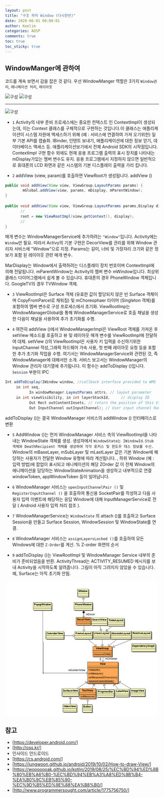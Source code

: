 ```yaml
---
layout: post
title: "구조 파악 Window (다시한번)"
date: 2020-06-01 00:00:01
author: Keelim
categories: AOSP
comments: true
toc: true
toc_sticky: true
---
```


## WindowManger에 관하여

코드를 계속 보면서 감을 잡은 것 같다.
우선 WindowManger 역할은 3가지 `Window관리`, `애니메이션 처리`, `레이아웃`

![구성](https://github.com/keelim/AOSP/blob/master/docs/assets/reset0.png?raw=true)
![구성](https://github.com/keelim/AOSP/blob/master/docs/assets/reset1.png?raw=true)

- - -
![구성](https://github.com/keelim/AOSP/blob/master/docs/assets/reset2.png?raw=true)

- `1` Activity의 내부 준비 프로세스에는 중요한 컨텍스트 인 ContextImpl이 생성되는데,
이는 Context 클래스를 구체적으로 구현하는 것입니다.이 클래스는 애플리케이션이 시스템 자원에 액세스하기 위해 (예 : 서비스에 연결하여 가져 오기위한) 일부 기본 API를 캡슐화.
IBinder, 인텐트 보내기, 애플리케이션에 대한 정보 얻기, 데이터베이스 액세스 등.
애플리케이션보기에서 전체 Android SDK의 시작점입니다. ContextImpl 구현 함수 외에도 현재 응용 프로그램 출력의 표시 장치를 나타내는 mDisplay가있는 멤버 변수도 유지.
응용 프로그램에서 지정하지 않으면 일반적으로 휴대폰의 LCD 화면과 같은 시스템의 기본 디스플레이 출력을 가리 킵니다.

- `2` addView (view, param)를 호출하면 ViewRoot가 생성됩니다. addView ()

```java
public void addView(View view, ViewGroup.LayoutParams params) {
        mGlobal.addView(view, params, mDisplay, mParentWindow);
}

public void addView(View view, ViewGroup.LayoutParams params,Display display, Window parentWindow){
       //
       root = new ViewRootImpl(view.getContext(), display);
       //
}
```

매개 변수는 WindowManagerService에 추가하려는 `"Window"`입니다.
Activity에는 `Window`만 필요. 따라서 Activy의 기본 구현은 DecorView를 관리를 위해 Window 관리자 서비스에 "Window"으로 지정.
Params는 길이, 너비 및 가장자리 크기와 같은 정보가 포함 된 레이아웃 관련 매개 변수.

MarDisplay는 Window에서 출력하려는 ​​디스플레이 장치 번호이며 ContextImpl에 의해 전달됩니다.
mParentWindow는 Activity의 멤버 변수 mWindow입니다.
최상위 클래스 다이어그램에서 쉽게 볼 수 있습니다. 휴대폰의 경우 PhoneWindow 객체입니다. GoogleTV의 경우 TVWindow 객체.

- `3` ViewRootImpl은 Surface 객체 (유효한 값이 할당되지 않은 빈 Surface 객체이며 CopyFromParcel로 채워짐) 및
mChoreophaer 타이머 (Singleton 객체)를 포함하여  멤버 변수로 구성 프로세스에서 초기화.
ViewRootImp는 WindowManagerGlobal을 통해 WindowManagerService로 호출 채널을 생성 한 다음이 채널을 사용하여 추가 초기화를 수행.

- `4` 여전히 addView ()에서 WindowManagerImpl은 ViewRoot 객체를 가져온 후 setView 메소드를 호출하고 뷰 및 레이아웃 매개 변수를 ViewRootImpl에 전달하여 대체.
setView ()의 ViewRootImpl은 사용자 키 입력을 수신하기위한 InputChannel 작성,그래픽 하드웨어 가속 사용, 
첫 번째 레이아웃 요청 등을 포함한 추가 초기화 작업을 수행. 여기서는 WindowManagerService와 관련된 것,
즉 WindowManager에 대해서만 소개. 서비스 보고서는 WindowManager의 Window 관리자 대기열에 추가됩니다. 이 함수는 addToDisplay ()입니다.
`Session` 부분이 IPC


```java
Int addToDisplay(IWindow window, //callback interface provided to WMS
     in int seq,
           In windowManager.LayoutParams attrs, // layout parameter
     in int viewVisibility, in int layerStackId,     // display ID
           Out Rect outContentInsets, // return the position of this View on the display after WMS calculation
           Out InputChannel outInputChannel); // User input channel Handle
```

addToDisplay ()는 결국 WindowManager 서비스의 addWindow () 인터페이스로 변환

- `5` AddWindow ()는 먼저 WindowManager 서비스 측의 ViewRootImpl을 나타내는 WindowState 객체를 생성.
생성자에서 `WindowState는 IWindowId.Stub 객체와 DeathRecipient 객체를 생성하여 각각 포커스 및 윈도우 데스 정보를 수신.`
Window의 mBaseLayer, mSubLayer 및 mLastLayer 값은 기본 Window에 해당하는 사용자가 전달한 Window 유형에 따라 계산됩니다. ,
하위 Window (예 : 입력 방법)에 팝업이 표시되고 애니메이션의 해당 ZOrder 값 이 전체 Window의 애니메이션을 담당하는 WindowStateAnimation을 생성하고 내부적으로 연결
windowToken, appWindowToken 등이 일어납니다.

- `6` WindowManager 서비스는 `openInputChannelPair ()` 및 `RegisterInputChannel ()` 을 호출하여
통신용 SocketPair를 작성하고 다음 사용자 입력 이벤트에 해당하는 응답 Window에 대해 InputManagerService로 전달 ( Android 사용자 입력 처리 참조 ).

- `7` WindowManagerService는 `WindowState` 의 attach ()를 호출하고
Surface Session을 만들고 Surface Session, WindowSession 및 WindowState를 연결.

- `8` WindowManager 서비스는 `assignLayersLocked ()`를 호출하여 모든 Windows에 대한 `Z-Order`를 계산.
% Z-order 화면의 순서

- `9` addToDisplay ()는 ViewRootImpl 및 WindowManager Service 내부의 준비가 준비되었음을 반환.
ActivityThread는 ACTIVITY_RESUMED 메시지를 보내 Activity을 시작하도록 알려줍니다. 그림이 아직 그려지지 않았을 수 있습니다.
예, Surface는 아직 초기화 안됨.

![구성](https://github.com/keelim/AOSP/blob/master/docs/assets/reset3.png?raw=true)

## 참고

- [<https://developer.android.com/>]
- [<http://oss.kr/]>
- 인사이드 안드로이드
- [<https://cs.android.com/>]
- [<https://jungwoon.github.io/android/2019/10/02/How-to-draw-View/>]
- [<https://wooooooak.github.io/kotlin/2019/08/25/%EC%BD%94%ED%8B%80%EB%A6%B0-%EC%BD%94%EB%A3%A8%ED%8B%B4-%EA%B0%9C%EB%85%90-%EC%9D%B5%ED%9E%88%EA%B8%B0/>]
- [<http://www.programmersought.com/article/1775756750/>]
